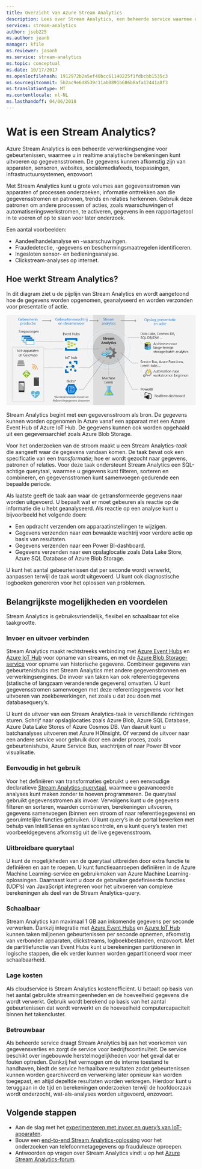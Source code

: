 ```yaml
---
title: Overzicht van Azure Stream Analytics
description: Lees over Stream Analytics, een beheerde service waarmee u streaminggegevens van het Internet of Things (IoT) in realtime kun analyseren.
services: stream-analytics
author: jseb225
ms.author: jeanb
manager: kfile
ms.reviewer: jasonh
ms.service: stream-analytics
ms.topic: conceptual
ms.date: 10/17/2017
ms.openlocfilehash: 1912972b2a5ef40bcc61140225f1fdbcbb1535c3
ms.sourcegitcommit: 5b2ac9e6d8539c11ab0891b686b8afa12441a8f3
ms.translationtype: MT
ms.contentlocale: nl-NL
ms.lasthandoff: 04/06/2018
---
```

# <a name="what-is-stream-analytics"></a>Wat is een Stream Analytics?

Azure Stream Analytics is een beheerde verwerkingsengine voor gebeurtenissen, waarmee u in realtime analytische berekeningen kunt uitvoeren op gegevensstromen. De gegevens kunnen afkomstig zijn van apparaten, sensoren, websites, socialemediafeeds, toepassingen, infrastructuursystemen, enzovoort. 

Met Stream Analytics kunt u grote volumes aan gegevensstromen van apparaten of processen onderzoeken, informatie onttrekken aan die gegevensstromen en patronen, trends en relaties herkennen. Gebruik deze patronen om andere processen of acties, zoals waarschuwingen of automatiseringswerkstromen, te activeren, gegevens in een rapportagetool in te voeren of op te slaan voor later onderzoek. 

Een aantal voorbeelden:

* Aandeelhandelanalyse en -waarschuwingen.
* Fraudedetectie, -gegevens en beschermingsmaatregelen identificeren. 
* Ingesloten sensor- en bedieningsanalyse.
* Clickstream-analyses op internet.

## <a name="how-does-stream-analytics-work"></a>Hoe werkt Stream Analytics?

In dit diagram ziet u de pijplijn van Stream Analytics en wordt aangetoond hoe de gegevens worden opgenomen, geanalyseerd en worden verzonden voor presentatie of actie. 

![Stream Analytics-pijplijn](./media/stream-analytics-introduction/stream_analytics_intro_pipeline.png)

Stream Analytics begint met een gegevensstroom als bron. De gegevens kunnen worden opgenomen in Azure vanaf een apparaat met een Azure Event Hub of Azure IoT Hub. De gegevens kunnen ook worden opgehaald uit een gegevensarchief zoals Azure Blob Storage. 

Voor het onderzoeken van de stroom maakt u een Stream Analytics-*taak* die aangeeft waar de gegevens vandaan komen. De taak bevat ook een specificatie van een *transformatie*; hoe er wordt gezocht naar gegevens, patronen of relaties. Voor deze taak ondersteunt Stream Analytics een SQL-achtige querytaal, waarmee u gegevens kunt filteren, sorteren en combineren, en gegevensstromen kunt samenvoegen gedurende een bepaalde periode.

Als laatste geeft de taak aan waar de getransformeerde gegevens naar worden uitgevoerd. U bepaalt wat er moet gebeuren als reactie op de informatie die u hebt geanalyseerd. Als reactie op een analyse kunt u bijvoorbeeld het volgende doen:

* Een opdracht verzenden om apparaatinstellingen te wijzigen. 
* Gegevens verzenden naar een bewaakte wachtrij voor verdere actie op basis van resultaten. 
* Gegevens verzenden naar een Power BI-dashboard.
* Gegevens verzenden naar een opslaglocatie zoals Data Lake Store, Azure SQL Database of Azure Blob Storage.

U kunt het aantal gebeurtenissen dat per seconde wordt verwerkt, aanpassen terwijl de taak wordt uitgevoerd. U kunt ook diagnostische logboeken genereren voor het oplossen van problemen.

## <a name="key-capabilities-and-benefits"></a>Belangrijkste mogelijkheden en voordelen

Stream Analytics is gebruiksvriendelijk, flexibel en schaalbaar tot elke taakgrootte.

### <a name="connect-inputs-and-outputs"></a>Invoer en uitvoer verbinden

Stream Analytics maakt rechtstreeks verbinding met [Azure Event Hubs](https://azure.microsoft.com/services/event-hubs/) en [Azure IoT Hub](https://azure.microsoft.com/services/iot-hub/) voor opname van streams, en met de [Azure Blob Storage-service](https://docs.microsoft.com/azure/storage/storage-introduction#blob-storage-accounts) voor opname van historische gegevens. Combineer gegevens van gebeurtenishubs met Stream Analytics met andere gegevensbronnen en verwerkingsengines. De invoer van taken kan ook referentiegegevens (statische of langzaam veranderende gegevens) omvatten. U kunt gegevensstromen samenvoegen met deze referentiegegevens voor het uitvoeren van zoekbewerkingen, net zoals u dat zou doen met databasequery’s.

U kunt de uitvoer van een Stream Analytics-taak in verschillende richtingen sturen. Schrijf naar opslaglocaties zoals Azure Blob, Azure SQL Database, Azure Data Lake Stores of Azure Cosmos DB. Van daaruit kunt u batchanalyses uitvoeren met Azure HDInsight. Of verzend de uitvoer naar een andere service voor gebruik door een ander proces, zoals gebeurtenishubs, Azure Service Bus, wachtrijen of naar Power BI voor visualisatie.

### <a name="simple-to-use"></a>Eenvoudig in het gebruik

Voor het definiëren van transformaties gebruikt u een eenvoudige declaratieve [Stream Analytics-querytaal](https://msdn.microsoft.com/library/azure/dn834998.aspx), waarmee u geavanceerde analyses kunt maken zonder te hoeven programmeren. De querytaal gebruikt gegevensstromen als invoer. Vervolgens kunt u de gegevens filteren en sorteren, waarden combineren, berekeningen uitvoeren, gegevens samenvoegen (binnen een stroom of naar referentiegegevens) en georuimtelijke functies gebruiken. U kunt query’s in de portal bewerken met behulp van IntelliSense en syntaxiscontrole, en u kunt query’s testen met voorbeeldgegevens afkomstig uit de live gegevensstroom.

### <a name="extensible-query-language"></a>Uitbreidbare querytaal

U kunt de mogelijkheden van de querytaal uitbreiden door extra functie te definiëren en aan te roepen. U kunt functieaanroepen definiëren in de Azure Machine Learning-service en gebruikmaken van Azure Machine Learning-oplossingen. Daarnaast kunt u door de gebruiker gedefinieerde functies (UDF’s) van JavaScript integreren voor het uitvoeren van complexe berekeningen als deel van de Stream Analytics-query.

### <a name="scalable"></a>Schaalbaar

Stream Analytics kan maximaal 1 GB aan inkomende gegevens per seconde verwerken. Dankzij integratie met [Azure Event Hubs](https://azure.microsoft.com/services/event-hubs/) en [Azure IoT Hub](https://azure.microsoft.com/services/iot-hub/) kunnen taken miljoenen gebeurtenissen per seconde opnemen, afkomstig van verbonden apparaten, clickstreams, logboekbestanden, enzovoort. Met de partitiefunctie van Event Hubs kunt u berekeningen partitioneren in logische stappen, die elk verder kunnen worden gepartitioneerd voor meer schaalbaarheid.

### <a name="low-cost"></a>Lage kosten

Als cloudservice is Stream Analytics kostenefficiënt. U betaalt op basis van het aantal gebruikte streamingeenheden en de hoeveelheid gegevens die wordt verwerkt. Gebruik wordt berekend op basis van het aantal gebeurtenissen dat wordt verwerkt en de hoeveelheid computercapaciteit binnen het takencluster.

### <a name="reliable"></a>Betrouwbaar

Als beheerde service draagt Stream Analytics bij aan het voorkomen van gegevensverlies en zorgt de service voor bedrijfscontinuïteit. De service beschikt over ingebouwde herstelmogelijkheden voor het geval dat er fouten optreden. Dankzij het vermogen om de interne toestand te handhaven, biedt de service herhaalbare resultaten zodat gebeurtenissen kunnen worden gearchiveerd en verwerking later opnieuw kan worden toegepast, en altijd dezelfde resultaten worden verkregen. Hierdoor kunt u teruggaan in de tijd en berekeningen onderzoeken terwijl de hoofdoorzaak wordt onderzocht, wat-als-analyses worden uitgevoerd, enzovoort.

## <a name="next-steps"></a>Volgende stappen

* Aan de slag met het [experimenteren met invoer en query’s van IoT-apparaten](stream-analytics-get-started-with-azure-stream-analytics-to-process-data-from-iot-devices.md).
* Bouw een [end-to-end Stream Analytics-oplossing](stream-analytics-real-time-fraud-detection.md) voor het onderzoeken van telefoonmetagegevens op frauduleuze oproepen.
* Antwoorden op vragen over Stream Analytics vindt u op het [Azure Stream Analytics-forum](https://social.msdn.microsoft.com/Forums/azure/home?forum=AzureStreamAnalytics).

